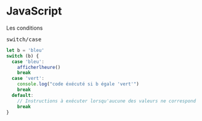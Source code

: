 # JavaScript
Les conditions

<kbd>switch/case</kbd>
```js
let b = 'bleu'
switch (b) {
  case 'bleu':
    afficherlheure()
    break
  case 'vert':
    console.log("code éxécuté si b égale 'vert'")
    break
  default:
    // Instructions à exécuter lorsqu'aucune des valeurs ne correspond
    break
}
```